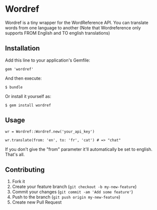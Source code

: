 # Wordref

Wordref is a tiny wrapper for the WordReference API.
You can translate words from one language to another (Note that Wordreference only supports FROM English and TO english translations)

## Installation

Add this line to your application's Gemfile:

    gem 'wordref'

And then execute:

    $ bundle

Or install it yourself as:

    $ gem install wordref

## Usage

    wr = Wordref::Wordref.new('your_api_key')
    
    wr.translate(from: 'en', to: 'fr', 'cat') # => "chat"

If you don't give the "from" parameter it'll automatically be set to english.
That's all.

## Contributing

1. Fork it
2. Create your feature branch (`git checkout -b my-new-feature`)
3. Commit your changes (`git commit -am 'Add some feature'`)
4. Push to the branch (`git push origin my-new-feature`)
5. Create new Pull Request

